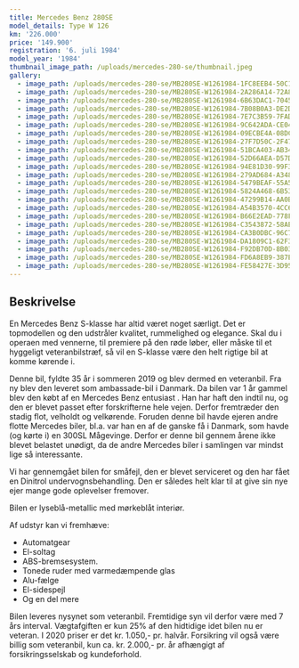 ```yaml
---
title: Mercedes Benz 280SE
model_details: Type W 126
km: '226.000'
price: '149.900'
registration: '6. juli 1984'
model_year: '1984'
thumbnail_image_path: /uploads/mercedes-280-se/thumbnail.jpeg
gallery:
  - image_path: /uploads/mercedes-280-se/MB280SE-W1261984-1FC8EEB4-50C1-4F7E-9F9B-A032C438A86E.jpeg
  - image_path: /uploads/mercedes-280-se/MB280SE-W1261984-2A286A14-72A8-4704-818E-A69B4215880E.jpeg
  - image_path: /uploads/mercedes-280-se/MB280SE-W1261984-6B63DAC1-7045-43EA-A6CB-6D7144F3CA50.jpeg
  - image_path: /uploads/mercedes-280-se/MB280SE-W1261984-7B08B0A3-DE2D-42A4-91A9-7DE2FAD9C91B.jpeg
  - image_path: /uploads/mercedes-280-se/MB280SE-W1261984-7E7C3B59-7FAD-4404-B82A-23ED94F9594E.jpeg
  - image_path: /uploads/mercedes-280-se/MB280SE-W1261984-9C642ADA-CE04-42DB-B957-DBE8FE482E22.jpeg
  - image_path: /uploads/mercedes-280-se/MB280SE-W1261984-09ECBE4A-08DC-4F38-8A3A-6EDAD554CBA5.jpeg
  - image_path: /uploads/mercedes-280-se/MB280SE-W1261984-27F7D50C-2F47-4D32-8C95-E75B150129C3.jpeg
  - image_path: /uploads/mercedes-280-se/MB280SE-W1261984-51BCA403-AB34-44F9-87CD-BF4DD89765F6.jpeg
  - image_path: /uploads/mercedes-280-se/MB280SE-W1261984-52D66AEA-D57D-421C-865A-F771D8CD3E6F.jpeg
  - image_path: /uploads/mercedes-280-se/MB280SE-W1261984-94E81D30-99F3-476E-B24E-5F5B7389CB36.jpeg
  - image_path: /uploads/mercedes-280-se/MB280SE-W1261984-279AD684-A348-4F8A-B755-6CCE04DBF463.jpeg
  - image_path: /uploads/mercedes-280-se/MB280SE-W1261984-5479BEAF-55A5-45EB-A831-80FD64F5D868.jpeg
  - image_path: /uploads/mercedes-280-se/MB280SE-W1261984-5824A468-6B53-48F1-B7F4-CCE1DBDB54DE.jpeg
  - image_path: /uploads/mercedes-280-se/MB280SE-W1261984-47299B14-AA0B-421B-914E-050BEFC7FDB0.jpeg
  - image_path: /uploads/mercedes-280-se/MB280SE-W1261984-A54B3570-4CC6-4A32-A7AC-C0D937A9E7F8.jpeg
  - image_path: /uploads/mercedes-280-se/MB280SE-W1261984-B66E2EAD-778F-4209-A30A-4618F3775161.jpeg
  - image_path: /uploads/mercedes-280-se/MB280SE-W1261984-C3543872-58AE-4140-BBAA-755688E6EF30.jpeg
  - image_path: /uploads/mercedes-280-se/MB280SE-W1261984-CA3B0DBC-96C7-4086-81A5-086BA9F009A0.jpeg
  - image_path: /uploads/mercedes-280-se/MB280SE-W1261984-DA1809C1-62F3-4A6E-8058-16937C554BCF.jpeg
  - image_path: /uploads/mercedes-280-se/MB280SE-W1261984-F92DB70D-8B03-41EB-86A8-0819DDDB1BE4.jpeg
  - image_path: /uploads/mercedes-280-se/MB280SE-W1261984-FD6A8EB9-387E-4EF7-A22C-393889B11B4E.jpeg
  - image_path: /uploads/mercedes-280-se/MB280SE-W1261984-FE58427E-3D95-4520-B378-1414C0388FEF.jpeg
---
```


## Beskrivelse

En Mercedes Benz S-klasse har altid v&aelig;ret noget s&aelig;rligt. Det er topmodellen og den udstr&aring;ler kvalitet, rummelighed og elegance. Skal du i operaen med vennerne, til premiere p&aring; den r&oslash;de l&oslash;ber, eller m&aring;ske til et hyggeligt veteranbilstr&aelig;f, s&aring; vil en S-klasse v&aelig;re den helt rigtige bil at komme k&oslash;rende i.

Denne bil, fyldte 35 &aring;r i sommeren 2019 og blev dermed en veteranbil. Fra ny blev den leveret som ambassade-bil i Danmark. Da bilen var 1 &aring;r gammel blev den k&oslash;bt af en Mercedes Benz entusiast . Han har haft den indtil nu, og den er blevet passet efter forskrifterne hele vejen. Derfor fremtr&aelig;der den stadig flot, velholdt og velk&oslash;rende. Foruden denne bil havde ejeren andre flotte Mercedes biler, bl.a. var han en af de ganske f&aring; i Danmark, som havde (og k&oslash;rte i) en 300SL M&aring;gevinge. Derfor er denne bil gennem &aring;rene ikke blevet belastet un&oslash;digt, da de andre Mercedes biler i samlingen var mindst lige s&aring; interessante.

Vi har gennemg&aring;et bilen for sm&aring;fejl, den er blevet serviceret og den har f&aring;et en Dinitrol undervognsbehandling. Den er s&aring;ledes helt klar til at give sin nye ejer mange gode oplevelser fremover.

Bilen er lysebl&aring;-metallic med m&oslash;rkebl&aring;t interi&oslash;r.

Af udstyr kan vi fremh&aelig;ve:

* Automatgear
* El-soltag
* ABS-bremsesystem.
* Tonede ruder med varmed&aelig;mpende glas
* Alu-f&aelig;lge
* El-sidespejl
* Og en del mere

Bilen leveres nysynet som veteranbil. Fremtidige syn vil derfor v&aelig;re med 7 &aring;rs interval. V&aelig;gtafgiften er kun 25% af den hidtidige idet bilen nu er veteran. I 2020 priser er det kr. 1.050,- pr. halv&aring;r. Forsikring vil ogs&aring; v&aelig;re billig som veteranbil, kun ca. kr. 2.000,- pr. &aring;r afh&aelig;ngigt af forsikringsselskab og kundeforhold.